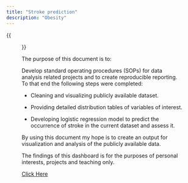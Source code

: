```yaml
---
title: "Stroke prediction"
description: "Obesity"
---
```

{{<figure src= "img/stroke2.jpg" >}}



The purpose of this document is to:

Develop standard operating procedures (SOPs) for data analysis related projects and to create reproducible reporting. To that end the following steps were completed:

* Cleaning and visualizing publicly available dataset.

* Providing detailed distribution tables of variables of interest.

* Developing logistic regression model to predict the occurrence of stroke in the current dataset and assess it.


By using this document my hope is to create an output for visualization and analysis of the publicly available data. 

The findings of this dashboard is for the purposes of personal interests, projects and teaching only.


[Click Here](https://rpubs.com/SobzMD/1042072)